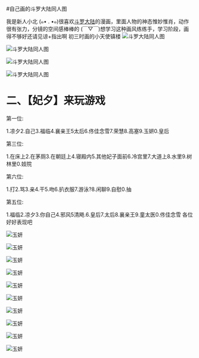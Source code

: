 #自己画的斗罗大陆同人图

我是新人小北 (๑• . •๑)很喜欢[斗罗大陆](http://www.aiyouman.com/109/)的漫画，里面人物的神态惟妙惟肖，动作很有张力，分镜的空间感棒棒的
(￣▽￣)想学习这种画风练练手，学习阶段，画得不够好还请见谅+指出啊
初三时画的小天使镇楼
![斗罗大陆同人图](http://imgsrc.baidu.com/forum/w%3D580/sign=20377076dd39b6004dce0fbfd9523526/291597025aafa40f7e02bd48a364034f7af01947.jpg)

![斗罗大陆同人图](http://imgsrc.baidu.com/forum/w%3D580/sign=bd382fb5bb1bb0518f24b320067bda77/043a98b1cb1349541d6ccbf35e4e9258d0094a1f.jpg)

![斗罗大陆同人图](http://imgsrc.baidu.com/forum/w%3D580/sign=e4f0f8aa52afa40f3cc6ced59b65038c/c1b55ac2d562853572dd9db998ef76c6a6ef634a.jpg)

![斗罗大陆同人图](http://imgsrc.baidu.com/forum/w%3D580/sign=a952c9b1e3c4b7453494b71efffd1e78/f5b4e6deb48f8c5437e98ab732292df5e1fe7f51.jpg)

# 二、【妃夕】来玩游戏

第一位:

1.凉夕2.自己3.福临4.襄亲王5太后6.佟佳念雪7.荣慧8.高塞9.玉妍0.皇后

第三位:

1.在床上2.在茅厕3.在朝廷上4.寝殿内5.其他妃子面前6.冷宫里7.大道上8.水里9.树林里0.妓院

第六位:

1.打2.骂3.亲4.干5.吻6.扒衣服7.游泳?8.闲聊9.自慰0.抽

第五位:

1.福临2.凉夕3.你自己4.邪风5清飏.6.皇后7.太后8.襄亲王9.童太医0.佟佳念雪
各位好好表现吧

![玉妍](http://imgsrc.baidu.com/forum/w%3d580/sign=fcfae64bd958ccbf1bbcb53229d9bcd4/f2ff7e381f30e924f7bdd3c844086e061c95f722.jpg)

![玉妍](http://imgsrc.baidu.com/forum/w%3d580/sign=18eb410e973df8dca63d8f99fd1072bf/a4ca709759ee3d6d3ddfc8324b166d224e4ade22.jpg)

![玉妍](http://imgsrc.baidu.com/forum/w%3d580/sign=a2e914eb474a20a4311e3ccfa0509847/39483a81800a19d85dc1c8fc3bfa828ba41e4605.jpg)

![玉妍](http://imgsrc.baidu.com/forum/w%3d580/sign=3c3502020246f21fc9345e5bc6266b31/08e81734970a304ecee0ec03d9c8a786cb175c05.jpg)

![玉妍](http://imgsrc.baidu.com/forum/w%3d580/sign=3640798670f0f736d8fe4c093a54b382/45899c8065380cd70c07ed14a944ad3458828122.jpg)

![玉妍](http://imgsrc.baidu.com/forum/w%3d580/sign=21a6c3c84290f60304b09c4f0913b370/83fe1d36acaf2edd08e80610851001e938019322.jpg)

![玉妍](http://imgsrc.baidu.com/forum/w%3d580/sign=1caffd1f2f7f9e2f70351d002f31e962/2095d335e5dde7112dcb0c0fafefce1b9c166122.jpg)

![玉妍](http://imgsrc.baidu.com/forum/w%3d580/sign=fdb32327356d55fbc5c6762e5d234f40/67af8709b3de9c820a7cb6766481800a18d84322.jpg)

![玉妍](http://imgsrc.baidu.com/forum/w%3d580/sign=ea3ecbfc3bfa828bd1239debcd1e41cd/9bf14b950a7b02082df470186ad9f2d3562cc806.jpg)

![玉妍](http://imgsrc.baidu.com/forum/w%3d580/sign=e445ac41dc3f8794d3ff4826e21a0ead/87f95af3d7ca7bcb7c4688d6b6096b63f724a806.jpg)
